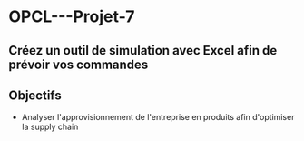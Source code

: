 # OPCL---Projet-7

## Créez un outil de simulation avec Excel afin de prévoir vos commandes

## Objectifs 

- Analyser l'approvisionnement de l'entreprise en produits afin d'optimiser la supply chain
